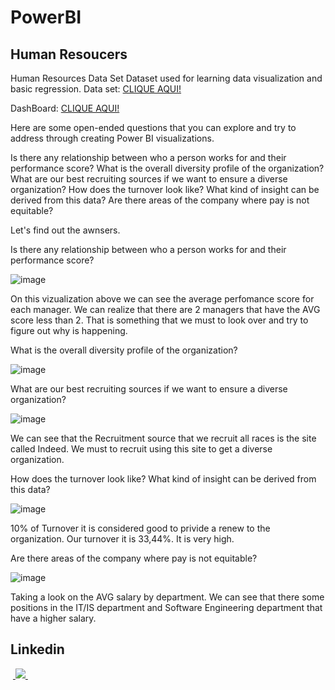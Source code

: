 # PowerBI

## Human Resoucers

Human Resources Data Set
Dataset used for learning data visualization and basic regression.
Data set: [CLIQUE AQUI!](https://www.kaggle.com/datasets/lissadora/human-resources-data-set)

DashBoard:  [CLIQUE AQUI!](https://app.powerbi.com/view?r=eyJrIjoiZDg2NGY2NjMtZjJlMy00NzIxLThlNmMtOGRiOTIxZGQ0ZTEyIiwidCI6IjdlYWMxYzIzLWMxZjUtNGY1Ni1iYmNhLTUzZjMxZmZiMTQ0YSJ9&pageName=ReportSectionf5e873d9418a2298ffb8)

Here are some open-ended questions that you can explore and try to address through creating Power BI visualizations.

Is there any relationship between who a person works for and their performance score?
What is the overall diversity profile of the organization?
What are our best recruiting sources if we want to ensure a diverse organization?
How does the turnover look like? What kind of insight can be derived from this data?
Are there areas of the company where pay is not equitable?

Let's find out the awnsers.

Is there any relationship between who a person works for and their performance score? 

![image](https://github.com/icaroalmeidas/DesafioRH/assets/106759439/52839690-f08d-4c90-8cca-aa74bd369465)

On this vizualization above we can see the average perfomance score for each manager. 
We can realize that there are 2 managers that have the AVG score less than 2.
That is something that we must to look over and try to figure out why is happening.

What is the overall diversity profile of the organization?

![image](https://github.com/icaroalmeidas/DesafioRH/assets/106759439/3ec7a303-64bb-4609-a72d-9fab7b5eea06)

What are our best recruiting sources if we want to ensure a diverse organization?

![image](https://github.com/icaroalmeidas/DesafioRH/assets/106759439/aabd6bef-7491-4eb4-a376-cf80a0112591)

We can see that the Recruitment source that we recruit all races is the site called Indeed.
We must to recruit using this site to get a diverse organization.

How does the turnover look like? What kind of insight can be derived from this data?

![image](https://github.com/icaroalmeidas/DesafioRH/assets/106759439/7379552c-70c1-41ad-a1cc-72727661264f)

10% of Turnover it is considered good to privide a renew to the organization.
Our turnover it is 33,44%. It is very high.

Are there areas of the company where pay is not equitable?

![image](https://github.com/icaroalmeidas/DesafioRH/assets/106759439/2c81afeb-5d65-4481-873e-b48c5062f3bd)

Taking a look on the AVG salary by department. 
We can see that there some positions in the IT/IS department and Software Engineering department that have a higher salary.

## Linkedin
&nbsp;<a href="https://www.linkedin.com/in/icaroalmeidas/">
  <img src="https://img.shields.io/badge/linkedin-%230077B5.svg?style=for-the-badge&logo=linkedin&logoColor=white">
</a>&nbsp;

